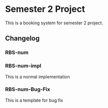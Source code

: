 # Semester 2 Project 

This is a booking system for semester 2 project.

## Changelog

### RBS-num

### RBS-num-impl

This is a normal implementation

### RBS-num-Bug-Fix
    
This is a template for bug fix
